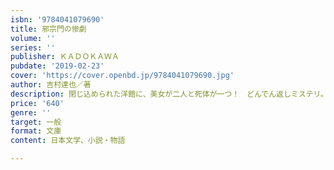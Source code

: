 ```yaml
---
isbn: '9784041079690'
title: 邪宗門の惨劇
volume: ''
series: ''
publisher: ＫＡＤＯＫＡＷＡ
pubdate: '2019-02-23'
cover: 'https://cover.openbd.jp/9784041079690.jpg'
author: 吉村達也／著
description: 閉じ込められた洋館に、美女が二人と死体が一つ！　どんでん返しミステリ。
price: '640'
genre: ''
target: 一般
format: 文庫
content: 日本文学、小説・物語

---
```

